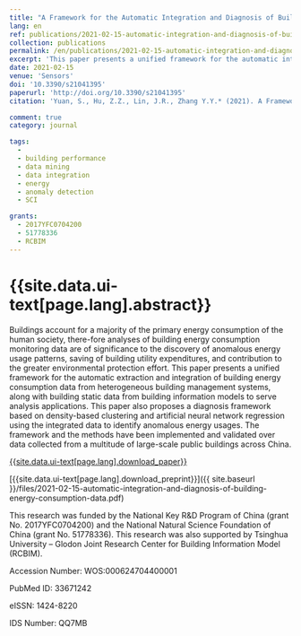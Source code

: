 ```yaml
---
title: "A Framework for the Automatic Integration and Diagnosis of Building Energy Consumption Data"
lang: en
ref: publications/2021-02-15-automatic-integration-and-diagnosis-of-building-energy-consumption-data
collection: publications
permalink: /en/publications/2021-02-15-automatic-integration-and-diagnosis-of-building-energy-consumption-data
excerpt: 'This paper presents a unified framework for the automatic integration of building energy consumption data from heterogeneous building management systems, and identification of anomalous energy usages'
date: 2021-02-15
venue: 'Sensors'
doi: '10.3390/s21041395'
paperurl: 'http://doi.org/10.3390/s21041395'
citation: 'Yuan, S., Hu, Z.Z., Lin, J.R., Zhang Y.Y.* (2021). A Framework for the Automatic Integration and Diagnosis of Building Energy Consumption Data. <i>Sensors</i>, 21(4), 1395. doi: 10.3390/s21041395'

comment: true
category: journal

tags: 
  - 
  - building performance
  - data mining
  - data integration
  - energy
  - anomaly detection
  - SCI

grants:
  - 2017YFC0704200
  - 51778336
  - RCBIM
---
```



{{site.data.ui-text[page.lang].abstract}}
====

Buildings account for a majority of the primary energy consumption of the human society, there-fore analyses of building energy consumption monitoring data are of significance to the discovery of anomalous energy usage patterns, saving of building utility expenditures, and contribution to the greater environmental protection effort. This paper presents a unified framework for the automatic extraction and integration of building energy consumption data from heterogeneous building management systems, along with building static data from building information models to serve analysis applications. This paper also proposes a diagnosis framework based on density-based clustering and artificial neural network regression using the integrated data to identify anomalous energy usages. The framework and the methods have been implemented and validated over data collected from a multitude of large-scale public buildings across China.

[{{site.data.ui-text[page.lang].download_paper}}]({{page.paperurl}})

[{{site.data.ui-text[page.lang].download_preprint}}]({{ site.baseurl }}/files/2021-02-15-automatic-integration-and-diagnosis-of-building-energy-consumption-data.pdf)

This research was funded by the National Key R&D Program of China (grant No. 2017YFC0704200) and the National Natural Science Foundation of China (grant No. 51778336). This research was also supported by Tsinghua University – Glodon Joint Research Center for Building Information Model (RCBIM).

Accession Number: WOS:000624704400001

PubMed ID: 33671242

eISSN: 1424-8220

IDS Number: QQ7MB


